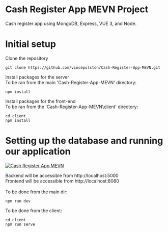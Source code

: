 # Cash Register App MEVN Project
Cash register app using MongoDB, Express, VUE 3, and Node.

# Initial setup

Clone the repository
```
git clone https://github.com/vincepolston/Cash-Register-App-MEVN.git
```
Install packages for the server \
To be ran from the main 'Cash-Register-App-MEVN' directory:
```
npm install
```

Install packages for the front-end \
To be ran from the 'Cash-Register-App-MEVN\client' directory:
```
cd client
npm install
```
# Setting up the database and running our application
[![Cash Register App MEVN](https://i.imgur.com/hW0bsHH.png)](https://www.youtube.com/watch?v=c7q6GFocEeU "CashRegisterAppMEVN Setup")

Backend will be accessible from http://localhost:5000 \
Frontend will be accessible from http://localhost:8080 \
\
To be done from the main dir:
```
npm run dev
```

To be done from the client:
```
cd client
npm run serve
```
